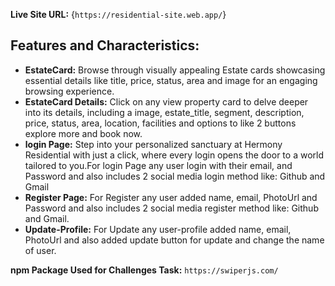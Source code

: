 

**Live Site URL:** {`https://residential-site.web.app/`}

## Features and Characteristics:
- **EstateCard:** Browse through visually appealing Estate cards showcasing essential details like title, price, status, area and image for an engaging browsing experience.
- **EstateCard Details:** Click on any view property card to delve deeper into its details, including a image, estate_title, segment, description, price, status, area, location, facilities and options to like 2 buttons explore more and book now.
- **login Page:** Step into your personalized sanctuary at Hermony Residential with just a click, where every login opens the door to a world tailored to you.For login Page any user login with their email,  and Password and also includes 2 social media login method like: Github and Gmail
- **Register Page:** For Register any user added name, email, PhotoUrl and Password and also includes 2 social media register method like: Github and Gmail.
- **Update-Profile:** For Update any user-profile added name, email, PhotoUrl  and also added update button for update and change the name of user.

**npm Package Used for Challenges Task:** `https://swiperjs.com/`

